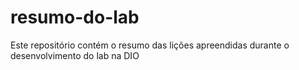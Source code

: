 # resumo-do-lab
Este repositório contém o resumo das lições apreendidas durante o desenvolvimento do lab na DIO
